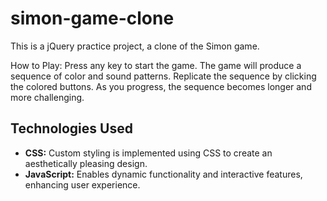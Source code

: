 # simon-game-clone
This is a jQuery practice project, a clone of the Simon game.

How to Play:
Press any key to start the game.
The game will produce a sequence of color and sound patterns.
Replicate the sequence by clicking the colored buttons.
As you progress, the sequence becomes longer and more challenging.

## Technologies Used
- **CSS:** Custom styling is implemented using CSS to create an aesthetically pleasing design.
- **JavaScript:** Enables dynamic functionality and interactive features, enhancing user experience.
